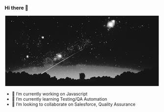 ### Hi there 👋
<div style="text-align:center">
<img src="banner.gif">
</div>


- 🔭 I’m currently working on Javascript
- 🌱 I’m currently learning Testing/QA Automation
- 👯 I’m looking to collaborate on Salesforce, Quality Assurance

<!--
**nithyalaji/nithyalaji** is a ✨ _special_ ✨ repository because its `README.md` (this file) appears on your GitHub profile.

Here are some ideas to get you started:


- 💬 Ask me about ...
- 📫 How to reach me: ...
- 😄 Pronouns: ...
- ⚡ Fun fact: ...
-->
